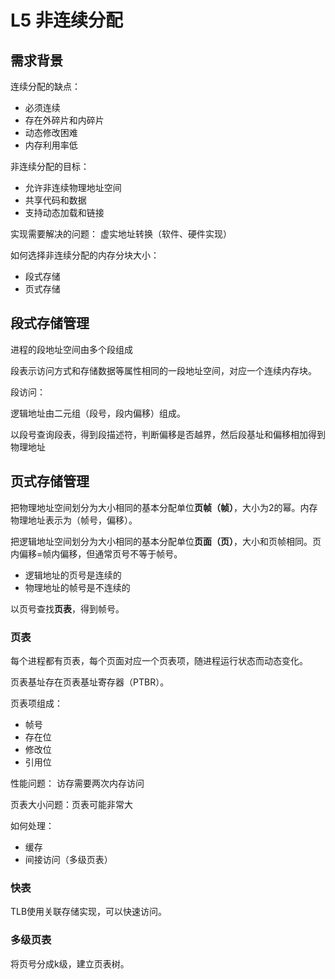 # L5 非连续分配

## 需求背景

连续分配的缺点：
- 必须连续
- 存在外碎片和内碎片
- 动态修改困难
- 内存利用率低

非连续分配的目标：
- 允许非连续物理地址空间
- 共享代码和数据
- 支持动态加载和链接

实现需要解决的问题： 虚实地址转换（软件、硬件实现）

如何选择非连续分配的内存分块大小：
- 段式存储
- 页式存储

## 段式存储管理

进程的段地址空间由多个段组成

段表示访问方式和存储数据等属性相同的一段地址空间，对应一个连续内存块。

段访问：

逻辑地址由二元组（段号，段内偏移）组成。

以段号查询段表，得到段描述符，判断偏移是否越界，然后段基址和偏移相加得到物理地址

## 页式存储管理

把物理地址空间划分为大小相同的基本分配单位**页帧（帧）**，大小为2的幂。内存物理地址表示为（帧号，偏移）。

把逻辑地址空间划分为大小相同的基本分配单位**页面（页）**，大小和页帧相同。页内偏移=帧内偏移，但通常页号不等于帧号。

- 逻辑地址的页号是连续的
- 物理地址的帧号是不连续的

以页号查找**页表**，得到帧号。

### 页表

每个进程都有页表，每个页面对应一个页表项，随进程运行状态而动态变化。

页表基址存在页表基址寄存器（PTBR）。

页表项组成：
- 帧号
- 存在位
- 修改位
- 引用位

性能问题： 访存需要两次内存访问

页表大小问题：页表可能非常大

如何处理：
- 缓存
- 间接访问（多级页表）

### 快表

TLB使用关联存储实现，可以快速访问。

### 多级页表

将页号分成k级，建立页表树。